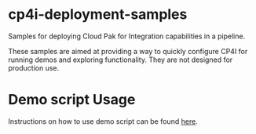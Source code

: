 # cp4i-deployment-samples

Samples for deploying Cloud Pak for Integration capabilities in a pipeline.

These samples are aimed at providing a way to quickly configure CP4I for running demos and exploring functionality. They are not designed for production use.
# Demo script Usage
Instructions on how to use demo script can be found [here](products/bash/setup-demos-readme.md).